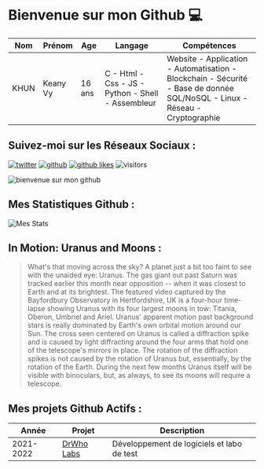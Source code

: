 # Bienvenue sur mon Github 💻
| Nom | Prénom | Age | Langage | Compétences |
|---  |---     |---  |---      |---
| KHUN | Keany Vy | 16 ans | C - Html - Css - JS - Python - Shell - Assembleur | Website - Application - Automatisation - Blockchain - Sécurité - Base de donnée SQL/NoSQL - Linux - Réseau - Cryptographie |

## Suivez-moi sur les Réseaux Sociaux :
[![twitter](https://img.shields.io/twitter/follow/thisiskeanyvy?style=social)](https://twitter.com/thisiskeanyvy)
[![github](https://img.shields.io/github/followers/thisiskeanyvy?style=social)](https://github.com/thisiskeanyvy?tab=followers)
[![github likes](https://img.shields.io/github/stars/thisiskeanyvy?style=social)](https://github.com/thisiskeanyvy)
![visitors](https://visitor-badge.glitch.me/badge?page_id=page.id=thisiskeanyvy.thisiskeanyvy)

![bienvenue sur mon github](https://thisiskeanyvy-hosting.pages.dev/banner.gif)

## Mes Statistiques Github :
![Mes Stats](https://github-readme-stats.vercel.app/api?username=thisiskeanyvy&show_icons=true&theme=radical)

## In Motion: Uranus and Moons :

> What's that moving across the sky? A planet just a bit too faint to see with the unaided eye: Uranus. The gas giant out past Saturn was tracked earlier this month near opposition -- when it was closest to Earth and at its brightest. The featured video captured by the Bayfordbury Observatory in Hertfordshire, UK is a four-hour time-lapse showing Uranus with its four largest moons in tow: Titania, Oberon, Umbriel and Ariel. Uranus' apparent motion past background stars is really dominated by Earth's own orbital motion around our Sun. 	 The cross seen centered on Uranus is called a diffraction spike and is caused by light diffracting around the four arms that hold one of the telescope's mirrors in place.  The rotation of the diffraction spikes is not caused by the rotation of Uranus but, essentially, by the rotation of the Earth. During the next few months Uranus itself will be visible with binoculars, but, as always, to see its moons will require a telescope.

## Mes projets Github Actifs :
| Année | Projet | Description |
|---   |---     |---          |
| 2021-2022 | [DrWho Labs](https://github.com/drwholabs) | Développement de logiciels et labo de test |